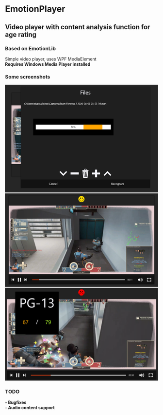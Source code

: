 # EmotionPlayer
## Video player with content analysis function for age rating
### Based on EmotionLib
Simple video player, uses WPF MediaElement  
__Requires Windows Media Player installed__
### Some screenshots
![alt text](https://raw.githubusercontent.com/EmotionEngi/EmotionPlayer/master/Screenshots/1.png)
![alt text](https://raw.githubusercontent.com/EmotionEngi/EmotionPlayer/master/Screenshots/2.png)
![alt text](https://raw.githubusercontent.com/EmotionEngi/EmotionPlayer/master/Screenshots/3.png)
### TODO
__- Bugfixes__  
__- Audio content support__
